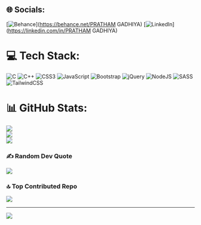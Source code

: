 
## 🌐 Socials:
[![Behance](https://img.shields.io/badge/Behance-1769ff?logo=behance&logoColor=white)](https://behance.net/PRATHAM GADHIYA) [![LinkedIn](https://img.shields.io/badge/LinkedIn-%230077B5.svg?logo=linkedin&logoColor=white)](https://linkedin.com/in/PRATHAM GADHIYA) 

# 💻 Tech Stack:
![C](https://img.shields.io/badge/c-%2300599C.svg?style=for-the-badge&logo=c&logoColor=white) ![C++](https://img.shields.io/badge/c++-%2300599C.svg?style=for-the-badge&logo=c%2B%2B&logoColor=white) ![CSS3](https://img.shields.io/badge/css3-%231572B6.svg?style=for-the-badge&logo=css3&logoColor=white) ![JavaScript](https://img.shields.io/badge/javascript-%23323330.svg?style=for-the-badge&logo=javascript&logoColor=%23F7DF1E) ![Bootstrap](https://img.shields.io/badge/bootstrap-%238511FA.svg?style=for-the-badge&logo=bootstrap&logoColor=white) ![jQuery](https://img.shields.io/badge/jquery-%230769AD.svg?style=for-the-badge&logo=jquery&logoColor=white) ![NodeJS](https://img.shields.io/badge/node.js-6DA55F?style=for-the-badge&logo=node.js&logoColor=white) ![SASS](https://img.shields.io/badge/SASS-hotpink.svg?style=for-the-badge&logo=SASS&logoColor=white) ![TailwindCSS](https://img.shields.io/badge/tailwindcss-%2338B2AC.svg?style=for-the-badge&logo=tailwind-css&logoColor=white)
# 📊 GitHub Stats:
![](https://github-readme-stats.vercel.app/api?username=PRATHAMGADHIYA&theme=shadow_red&hide_border=false&include_all_commits=true&count_private=true)<br/>
![](https://github-readme-streak-stats.herokuapp.com/?user=PRATHAMGADHIYA&theme=shadow_red&hide_border=false)<br/>
![](https://github-readme-stats.vercel.app/api/top-langs/?username=PRATHAMGADHIYA&theme=shadow_red&hide_border=false&include_all_commits=true&count_private=true&layout=compact)

### ✍️ Random Dev Quote
![](https://quotes-github-readme.vercel.app/api?type=vetical&theme=radical)

### 🔝 Top Contributed Repo
![](https://github-contributor-stats.vercel.app/api?username=PRATHAMGADHIYA&limit=5&theme=default&combine_all_yearly_contributions=true)

---
[![](https://visitcount.itsvg.in/api?id=PRATHAMGADHIYA&icon=0&color=0)](https://visitcount.itsvg.in)

<!-- Proudly created with GPRM ( https://gprm.itsvg.in ) -->
